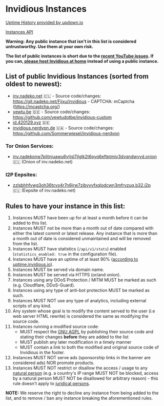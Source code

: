 # Invidious Instances

[Uptime History provided by updown.io](https://uptime.invidious.io)

[Instances API](https://api.invidious.io/)

**Warning: Any public instance that isn't in this list is considered untrustworthy. Use them at your own risk.**

**The list of public instances is short due to the [recent YouTube issues](https://github.com/iv-org/invidious/issues/4734). If you can, [please host Invidious at home](./installation.md) instead of using a public instance.**

## List of public Invidious Instances (sorted from oldest to newest):

* [inv.nadeko.net](https://inv.nadeko.net) 🇨🇱 - Source code/changes: https://git.nadeko.net/Fijxu/invidious - CAPTCHA: mCaptcha (https://mcaptcha.org/)
* [yewtu.be](https://yewtu.be) 🇩🇪 - Source code/changes: https://github.com/yewtudotbe/invidious-custom
* [id.420129.xyz](https://id.420129.xyz) 🇩🇪  
* [invidious.nerdvpn.de](https://invidious.nerdvpn.de) 🇺🇦 - Source code/changes: https://github.com/Sommerwiesel/invidious-nerdvpn

### Tor Onion Services:

* [inv.nadekonw7plitnjuawu6ytjsl7jlglk2t6pyq6eftptmiv3dvqndwvyd.onion](http://inv.nadekonw7plitnjuawu6ytjsl7jlglk2t6pyq6eftptmiv3dvqndwvyd.onion) 🇨🇱 (Onion of inv.nadeko.net)

### I2P Eepsites:

* [zzlsbhhfvwg3oh36tcvx4r7n6jrw7zibvyvfxqlodcwn3mfrvzuq.b32.i2p](http://zzlsbhhfvwg3oh36tcvx4r7n6jrw7zibvyvfxqlodcwn3mfrvzuq.b32.i2p) 🇨🇱 (Eepsite of inv.nadeko.net)

## Rules to have your instance in this list:

1. Instances MUST have been up for at least a month before it can be added to this list.
2. Instances MUST not be more than a month out of date compared with either the latest commit or latest release. Any instance that is more than a month out of date is considered unmaintained and will be removed from the list.
3. Instances MUST have statistics (`/api/v1/stats`) enabled (`statistics_enabled: true` in the configuration file).
4. Instances MUST have an uptime of at least 90% ([according to uptime.invidious.io](https://uptime.invidious.io/)).
5. Instances MUST be served via domain name.
6. Instances MUST be served via HTTPS (or/and onion).
7. Instances using any DDoS Protection / MITM MUST be marked as such (e.g. Cloudflare, DDoS-Guard).
8. Instances using any type of anti-bot protection MUST be marked as such.
9. Instances MUST NOT use any type of analytics, including external scripts of any kind.
10. Any system whose goal is to modify the content served to the user (i.e web server HTML rewrite) is considered the same as modifying the source code.
11. Instances running a modified source code:
    - MUST respect the [GNU AGPL](https://en.wikipedia.org/wiki/GNU_Affero_General_Public_License) by publishing their source code and stating their changes **before** they are added to the list
    - MUST publish any later modification in a timely manner
    - MUST contain a link to both the modified and original source code of Invidious in the footer.
12. Instances MUST NOT serve ads (sponsorship links in the banner are considered ads) NOR promote products.
13. Instances MUST NOT restrict or disallow the access / usage to any [natural person](https://en.wikipedia.org/wiki/Natural_person) (e.g. a country's IP range MUST NOT be blocked, access by a natural person MUST NOT be disallowed for arbitrary reason) - this rule doesn't apply to [juridical persons](https://en.wikipedia.org/wiki/Juridical_person).

**NOTE:** We reserve the right to decline any instance from being added to the list, and to remove / ban any instance breaking the aforementioned rules.
